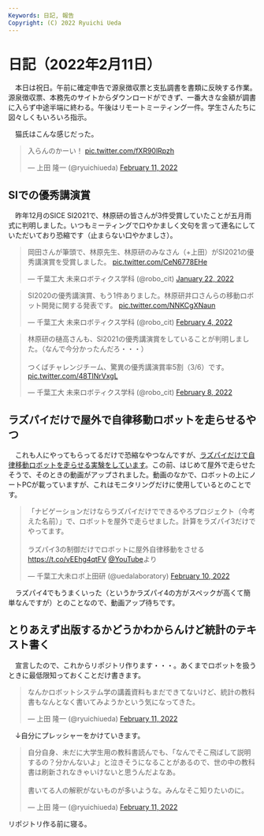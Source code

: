 ```yaml
---
Keywords: 日記, 報告
Copyright: (C) 2022 Ryuichi Ueda
---
```


# 日記（2022年2月11日） 

　本日は祝日。午前に確定申告で源泉徴収票と支払調書を書類に反映する作業。源泉徴収票、本務先のサイトからダウンロードができず、一番大きな金額が調書に入らず中途半端に終わる。午後はリモートミーティング一件。学生さんたちに図々しくもいろいろ指示。

　猫氏はこんな感じだった。

<blockquote class="twitter-tweet" data-partner="tweetdeck"><p lang="ja" dir="ltr">入らんのかーい！ <a href="https://t.co/fXR90lRpzh">pic.twitter.com/fXR90lRpzh</a></p>&mdash; 上田 隆一 (@ryuichiueda) <a href="https://twitter.com/ryuichiueda/status/1492076939318022148?ref_src=twsrc%5Etfw">February 11, 2022</a></blockquote>
<script async src="https://platform.twitter.com/widgets.js" charset="utf-8"></script>



## SIでの優秀講演賞

　昨年12月のSICE SI2021で、林原研の皆さんが3件受賞していたことが五月雨式に判明しました。いつもミーティングで口やかましく文句を言って連名にしていただいており恐縮です（止まらない口やかましさ）。

<blockquote class="twitter-tweet" data-partner="tweetdeck"><p lang="ja" dir="ltr">岡田さんが筆頭で、林原先生、林原研のみなさん（+上田）がSI2021の優秀講演賞を受賞しました。 <a href="https://t.co/CeN6778EHe">pic.twitter.com/CeN6778EHe</a></p>&mdash; 千葉工大 未来ロボティクス学科 (@robo_cit) <a href="https://twitter.com/robo_cit/status/1484743906910928896?ref_src=twsrc%5Etfw">January 22, 2022</a></blockquote>
<script async src="https://platform.twitter.com/widgets.js" charset="utf-8"></script>

<blockquote class="twitter-tweet" data-partner="tweetdeck"><p lang="ja" dir="ltr">SI2020の優秀講演賞、もう1件ありました。林原研井口さんらの移動ロボット開発に関する発表です。 <a href="https://t.co/NNKCgXNaun">pic.twitter.com/NNKCgXNaun</a></p>&mdash; 千葉工大 未来ロボティクス学科 (@robo_cit) <a href="https://twitter.com/robo_cit/status/1489458470286139393?ref_src=twsrc%5Etfw">February 4, 2022</a></blockquote>
<script async src="https://platform.twitter.com/widgets.js" charset="utf-8"></script>

<blockquote class="twitter-tweet" data-partner="tweetdeck"><p lang="ja" dir="ltr">林原研の樋高さんも、SI2021の優秀講演賞をしていることが判明しました。（なんで今分かったんだろ・・・）<br><br>つくばチャレンジチーム、驚異の優秀講演賞率5割（3/6）です。 <a href="https://t.co/48TINrVxgL">pic.twitter.com/48TINrVxgL</a></p>&mdash; 千葉工大 未来ロボティクス学科 (@robo_cit) <a href="https://twitter.com/robo_cit/status/1490946580354318339?ref_src=twsrc%5Etfw">February 8, 2022</a></blockquote>
<script async src="https://platform.twitter.com/widgets.js" charset="utf-8"></script>

## ラズパイだけで屋外で自律移動ロボットを走らせるやつ

　これも人にやってもらってるだけで恐縮なやつなんですが、[ラズパイだけで自律移動ロボットを走らせる実験をしています](https://lab.ueda.tech/?post=20211210)。この前、はじめて屋外で走らせたそうで、そのときの動画がアップされました。動画のなかで、ロボットの上にノートPCが載っていますが、これはモニタリングだけに使用しているとのことです。

<blockquote class="twitter-tweet" data-partner="tweetdeck"><p lang="ja" dir="ltr">「ナビゲーションだけならラズパイだけでできるやろプロジェクト（今考えた名前）」で、ロボットを屋外で走らせました。計算をラズパイ3だけでやってます。<br><br>ラズパイ3の制御だけでロボットに屋外自律移動をさせる <a href="https://t.co/vEEhg4qtFV">https://t.co/vEEhg4qtFV</a> <a href="https://twitter.com/YouTube?ref_src=twsrc%5Etfw">@YouTube</a>より</p>&mdash; 千葉工大未ロボ上田研 (@uedalaboratory) <a href="https://twitter.com/uedalaboratory/status/1491651664742592512?ref_src=twsrc%5Etfw">February 10, 2022</a></blockquote>
<script async src="https://platform.twitter.com/widgets.js" charset="utf-8"></script>


　ラズパイ4でもうまくいった（というかラズパイ4の方がスペックが高くて簡単なんですが）とのことなので、動画アップ待ちです。

## とりあえず出版するかどうかわからんけど統計のテキスト書く

　宣言したので、これからリポジトリ作ります・・・。あくまでロボットを扱うときに最低限知っておくことだけ書きます。

<blockquote class="twitter-tweet" data-partner="tweetdeck"><p lang="ja" dir="ltr">なんかロボットシステム学の講義資料もまだできてないけど、統計の教科書もなんとなく書いてみようかという気になってきた。</p>&mdash; 上田 隆一 (@ryuichiueda) <a href="https://twitter.com/ryuichiueda/status/1492032638554898433?ref_src=twsrc%5Etfw">February 11, 2022</a></blockquote>
<script async src="https://platform.twitter.com/widgets.js" charset="utf-8"></script>

　↓自分にプレッシャーをかけていきます。

<blockquote class="twitter-tweet" data-partner="tweetdeck"><p lang="ja" dir="ltr">自分自身、未だに大学生用の教科書読んでも、「なんでそこ飛ばして説明するの？分かんないよ」と泣きそうになることがあるので、世の中の教科書は刷新されなきゃいけないと思うんだよなあ。<br><br>書いてる人の解釈がないものが多いような。みんなそこ知りたいのに。</p>&mdash; 上田 隆一 (@ryuichiueda) <a href="https://twitter.com/ryuichiueda/status/1492033710899994624?ref_src=twsrc%5Etfw">February 11, 2022</a></blockquote>
<script async src="https://platform.twitter.com/widgets.js" charset="utf-8"></script>


リポジトリ作る前に寝る。
